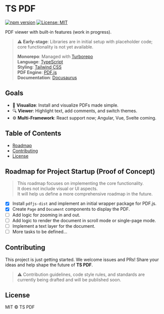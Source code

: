 # TS PDF

[![npm version](https://img.shields.io/npm/v/@tspdf/react-pdf)](https://www.npmjs.com/package/@tspdf/react-pdf) [![License: MIT](https://img.shields.io/badge/License-MIT-yellow.svg)](LICENSE)

PDF viewer with built-in features (work in progress).

> ⚠️ **Early-stage**: Libraries are in initial setup with placeholder code; core functionality is not yet available.
>
> **Monorepo**: Managed with [Turborepo](https://turbo.build/)  
> **Language**: [TypeScript](https://www.typescriptlang.org/)  
> **Styling**: [Tailwind CSS](https://tailwindcss.com/)  
> **PDF Engine**: [PDF.js](https://mozilla.github.io/pdf.js/)  
> **Documentation**: [Docusaurus](https://docusaurus.io/)

## Goals

- 🚀 **Visualize**: Install and visualize PDFs made simple.
- 🔍 **Viewer**: Highlight text, add comments, and switch themes.
- ⚙️ **Multi-Framework**: React support now; Angular, Vue, Svelte coming.

## Table of Contents

- [Roadmap](#roadmap)
- [Contributing](#contributing)
- [License](#license)

## Roadmap for Project Startup (Proof of Concept)

> This roadmap focuses on implementing the core functionality.  
> It does not include visual or UI aspects.  
> It will help us define a more comprehensive roadmap in the future.

- [x] Install `pdfjs-dist` and implement an initial wrapper package for PDF.js.
- [x] Create `Page` and `Document` components to display the PDF.
- [ ] Add logic for zooming in and out.
- [ ] Add logic to render the document in scroll mode or single-page mode.
- [ ] Implement a text layer for the document.
- [ ] More tasks to be defined...

## Contributing

This project is just getting started. We welcome issues and PRs! Share your ideas and help shape the future of **TS PDF**.

> ⚠️ Contribution guidelines, code style rules, and standards are currently being drafted and will be published soon.

## License

MIT © TS PDF

